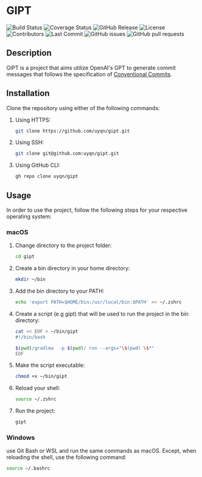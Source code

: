 # GIPT
![Build Status](https://github.com/uyqn/gipt/actions/workflows/ci.yml/badge.svg)
![Coverage Status](https://coveralls.io/repos/github/uyqn/gipt/badge.svg?branch=main)
![GitHub Release](https://img.shields.io/github/v/release/uyqn/gipt)
![License](https://img.shields.io/github/license/uyqn/gipt)
![Contributors](https://img.shields.io/github/contributors/uyqn/gipt)
![Last Commit](https://img.shields.io/github/last-commit/uyqn/gipt)
![GitHub issues](https://img.shields.io/github/issues/uyqn/gipt)
![GitHub pull requests](https://img.shields.io/github/issues-pr/uyqn/gipt)

## Description
GIPT is a project that aims utilize OpenAI's GPT to generate commit messages that follows the specification of [Conventional Commits](https://www.conventionalcommits.org/en/v1.0.0/).

## Installation
Clone the repository using either of the following commands:
1. Using HTTPS:
    ```bash
    git clone https://github.com/uyqn/gipt.git
    ```
2. Using SSH:
    ```bash
    git clone git@github.com:uyqn/gipt.git 
    ```
3. Using GitHub CLI:
    ```bash
    gh repo clone uyqn/gipt
    ```
   
## Usage
In order to use the project, follow the following steps for your respective operating system:
### macOS
1. Change directory to the project folder:
    ```bash
    cd gipt
    ```
2. Create a bin directory in your home directory:
    ```bash
    mkdir ~/bin
    ```
3. Add the bin directory to your PATH:
    ```bash
    echo 'export PATH=$HOME/bin:/usr/local/bin:$PATH' >> ~/.zshrc
    ```
4. Create a script (e.g gipt) that will be used to run the project in the bin directory:
    ```bash
   cat << EOF > ~/bin/gipt
    #!/bin/bash

    $(pwd)/gradlew  -p $(pwd)/ run --args="\$(pwd) \$*"
    EOF
    ```
5. Make the script executable:
    ```bash
    chmod +x ~/bin/gipt
    ```
6. Reload your shell:
    ```bash
    source ~/.zshrc
    ```
7. Run the project:
    ```bash
    gipt
    ```
   
### Windows
use Git Bash or WSL and run the same commands as macOS. Except, when reloading the shell, use the following command:
```bash
source ~/.bashrc
```
   
   